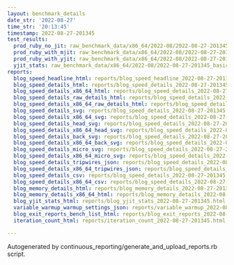 ```yaml
---
layout: benchmark_details
date_str: '2022-08-27'
time_str: '20:13:45'
timestamp: 2022-08-27-201345
test_results:
  prod_ruby_no_jit: raw_benchmark_data/x86_64/2022-08/2022-08-27-201345_basic_benchmark_prod_ruby_no_jit.json
  prod_ruby_with_mjit: raw_benchmark_data/x86_64/2022-08/2022-08-27-201345_basic_benchmark_prod_ruby_with_mjit.json
  prod_ruby_with_yjit: raw_benchmark_data/x86_64/2022-08/2022-08-27-201345_basic_benchmark_prod_ruby_with_yjit.json
  yjit_stats: raw_benchmark_data/x86_64/2022-08/2022-08-27-201345_basic_benchmark_yjit_stats.json
reports:
  blog_speed_headline_html: reports/blog_speed_headline_2022-08-27-201345.html
  blog_speed_details_html: reports/blog_speed_details_2022-08-27-201345.html
  blog_speed_details_x86_64_html: reports/blog_speed_details_2022-08-27-201345.x86_64.html
  blog_speed_details_raw_details_html: reports/blog_speed_details_2022-08-27-201345.raw_details.html
  blog_speed_details_x86_64_raw_details_html: reports/blog_speed_details_2022-08-27-201345.x86_64.raw_details.html
  blog_speed_details_svg: reports/blog_speed_details_2022-08-27-201345.svg
  blog_speed_details_x86_64_svg: reports/blog_speed_details_2022-08-27-201345.x86_64.svg
  blog_speed_details_head_svg: reports/blog_speed_details_2022-08-27-201345.head.svg
  blog_speed_details_x86_64_head_svg: reports/blog_speed_details_2022-08-27-201345.x86_64.head.svg
  blog_speed_details_back_svg: reports/blog_speed_details_2022-08-27-201345.back.svg
  blog_speed_details_x86_64_back_svg: reports/blog_speed_details_2022-08-27-201345.x86_64.back.svg
  blog_speed_details_micro_svg: reports/blog_speed_details_2022-08-27-201345.micro.svg
  blog_speed_details_x86_64_micro_svg: reports/blog_speed_details_2022-08-27-201345.x86_64.micro.svg
  blog_speed_details_tripwires_json: reports/blog_speed_details_2022-08-27-201345.tripwires.json
  blog_speed_details_x86_64_tripwires_json: reports/blog_speed_details_2022-08-27-201345.x86_64.tripwires.json
  blog_speed_details_csv: reports/blog_speed_details_2022-08-27-201345.csv
  blog_speed_details_x86_64_csv: reports/blog_speed_details_2022-08-27-201345.x86_64.csv
  blog_memory_details_html: reports/blog_memory_details_2022-08-27-201345.html
  blog_memory_details_x86_64_html: reports/blog_memory_details_2022-08-27-201345.x86_64.html
  blog_yjit_stats_html: reports/blog_yjit_stats_2022-08-27-201345.html
  variable_warmup_warmup_settings_json: reports/variable_warmup_2022-08-27-201345.warmup_settings.json
  blog_exit_reports_bench_list_html: reports/blog_exit_reports_2022-08-27-201345.bench_list.html
  iteration_count_html: reports/iteration_count_2022-08-27-201345.html

---
```

Autogenerated by continuous_reporting/generate_and_upload_reports.rb script.
